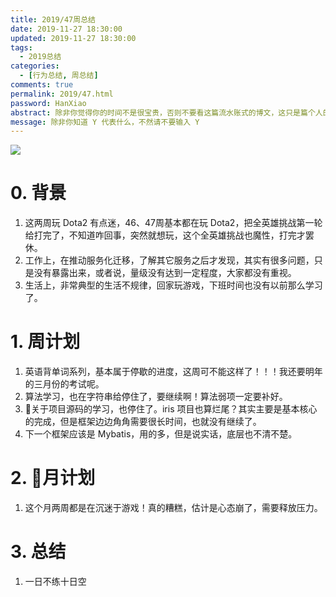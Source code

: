 ```yaml
---
title: 2019/47周总结
date: 2019-11-27 18:30:00
updated: 2019-11-27 18:30:00
tags:
  - 2019总结
categories: 
  - [行为总结, 周总结]
comments: true
permalink: 2019/47.html  
password: HanXiao
abstract: 除非你觉得你的时间不是很宝贵，否则不要看这篇流水账式的博文，这只是篇个人的工作的学习一个总结而已，没有包含任何的技术细节
message: 除非你知道 Y 代表什么，不然请不要输入 Y
---
```


![][0]  

# 0. 背景

1. 这两周玩 Dota2 有点迷，46、47周基本都在玩 Dota2，把全英雄挑战第一轮给打完了，不知道咋回事，突然就想玩，这个全英雄挑战也魔性，打完才罢休。
2. 工作上，在推动服务化迁移，了解其它服务之后才发现，其实有很多问题，只是没有暴露出来，或者说，量级没有达到一定程度，大家都没有重视。
3. 生活上，非常典型的生活不规律，回家玩游戏，下班时间也没有以前那么学习了。

<!--more-->

# 1. 周计划

1. 英语背单词系列，基本属于停歇的进度，这周可不能这样了！！！我还要明年的三月份的考试呢。
2. 算法学习，也在字符串给停住了，要继续啊！算法弱项一定要补好。
3. 关于项目源码的学习，也停住了。iris 项目也算烂尾？其实主要是基本核心的完成，但是框架边边角角需要很长时间，也就没有继续了。
4. 下一个框架应该是 Mybatis，用的多，但是说实话，底层也不清不楚。

# 2. 月计划

1. 这个月两周都是在沉迷于游戏！真的糟糕，估计是心态崩了，需要释放压力。

# 3. 总结

1. 一日不练十日空

[0]: https://leran2deeplearnjavawebtech.oss-cn-beijing.aliyuncs.com/background/2019-11-27%E8%A1%80%E8%A7%82%E9%9F%B3.webp